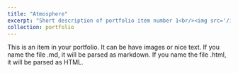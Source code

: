```yaml
---
title: "Atmosphere"
excerpt: "Short description of portfolio item number 1<br/><img src='/images/MA.png'>"
collection: portfolio
---
```


This is an item in your portfolio. It can be have images or nice text. If you name the file .md, it will be parsed as markdown. If you name the file .html, it will be parsed as HTML. 

